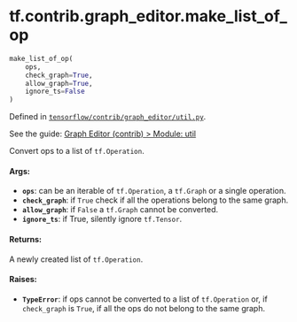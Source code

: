 <div itemscope itemtype="http://developers.google.com/ReferenceObject">
<meta itemprop="name" content="tf.contrib.graph_editor.make_list_of_op" />
</div>

# tf.contrib.graph_editor.make_list_of_op

``` python
make_list_of_op(
    ops,
    check_graph=True,
    allow_graph=True,
    ignore_ts=False
)
```



Defined in [`tensorflow/contrib/graph_editor/util.py`](https://www.tensorflow.org/code/tensorflow/contrib/graph_editor/util.py).

See the guide: [Graph Editor (contrib) > Module: util](../../../../../api_guides/python/contrib.graph_editor.md#Module_util)

Convert ops to a list of `tf.Operation`.

#### Args:

* <b>`ops`</b>: can be an iterable of `tf.Operation`, a `tf.Graph` or a single
    operation.
* <b>`check_graph`</b>: if `True` check if all the operations belong to the same graph.
* <b>`allow_graph`</b>: if `False` a `tf.Graph` cannot be converted.
* <b>`ignore_ts`</b>: if True, silently ignore `tf.Tensor`.

#### Returns:

A newly created list of `tf.Operation`.

#### Raises:

* <b>`TypeError`</b>: if ops cannot be converted to a list of `tf.Operation` or,
   if `check_graph` is `True`, if all the ops do not belong to the
   same graph.